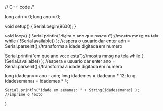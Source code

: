// C++ code
//

long adn = 0;
long ano = 0;

void setup()
{
  Serial.begin(9600);
}

void loop()
{
  Serial.println("digite o ano que nasceu");//mostra mnsg na tela
  while ( !Serial.available() ); //espera o usuario dar enter
  adn = Serial.parseInt();//transforma a idade digitada em numero

  Serial.println("em que ano voce esta");//mostra mnsg na tela
  while ( !Serial.available() ); //espera o usuario dar enter
  ano = Serial.parseInt();//transforma a idade digitada em numero

  long idadeano = ano - adn;
  long idademes = idadeano * 12;
  long idadesemanas = idademes * 4;
  
    Serial.println("idade em semanas: " + String(idadesemanas) ); //imprime o texto
}